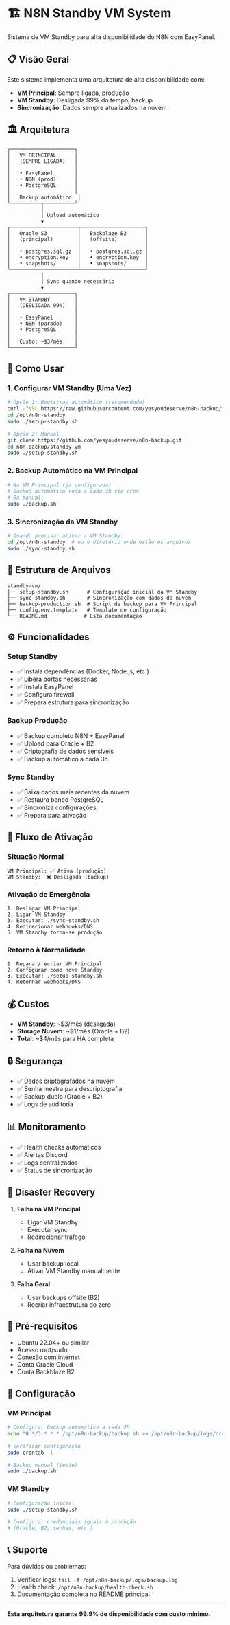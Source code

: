# 🏗️ N8N Standby VM System

Sistema de VM Standby para alta disponibilidade do N8N com EasyPanel.

## 📋 Visão Geral

Este sistema implementa uma arquitetura de alta disponibilidade com:
- **VM Principal**: Sempre ligada, produção
- **VM Standby**: Desligada 99% do tempo, backup
- **Sincronização**: Dados sempre atualizados na nuvem

## 🏛️ Arquitetura

```
┌─────────────────────┐
│   VM PRINCIPAL      │
│   (SEMPRE LIGADA)   │
│                     │
│   • EasyPanel       │
│   • N8N (prod)      │
│   • PostgreSQL      │
│                     │
│   Backup automático  │
└──────────┬──────────┘
           │
           │ Upload automático
           ▼
┌──────────────────────┬─────────────────────┐
│   Oracle S3          │   Backblaze B2      │
│   (principal)        │   (offsite)         │
│                      │                     │
│   • postgres.sql.gz  │   • postgres.sql.gz │
│   • encryption.key   │   • encryption.key  │
│   • snapshots/       │   • snapshots/      │
└──────────────────────┴─────────────────────┘
           │
           │ Sync quando necessário
           ▼
┌─────────────────────┐
│   VM STANDBY        │
│   (DESLIGADA 99%)   │
│                     │
│   • EasyPanel       │
│   • N8N (parado)    │
│   • PostgreSQL      │
│                     │
│   Custo: ~$3/mês    │
└─────────────────────┘
```

## 🚀 Como Usar

### 1. Configurar VM Standby (Uma Vez)

```bash
# Opção 1: Bootstrap automático (recomendado)
curl -fsSL https://raw.githubusercontent.com/yesyoudeserve/n8n-backup/main/standby-vm/bootstrap-standby.sh | bash
cd /opt/n8n-standby
sudo ./setup-standby.sh

# Opção 2: Manual
git clone https://github.com/yesyoudeserve/n8n-backup.git
cd n8n-backup/standby-vm
sudo ./setup-standby.sh
```

### 2. Backup Automático na VM Principal

```bash
# Na VM Principal (já configurada)
# Backup automático roda a cada 3h via cron
# Ou manual:
sudo ./backup.sh
```

### 3. Sincronização da VM Standby

```bash
# Quando precisar ativar a VM Standby:
cd /opt/n8n-standby  # ou o diretório onde estão os arquivos
sudo ./sync-standby.sh
```

## 📁 Estrutura de Arquivos

```
standby-vm/
├── setup-standby.sh      # Configuração inicial da VM Standby
├── sync-standby.sh       # Sincronização com dados da nuvem
├── backup-production.sh  # Script de backup para VM Principal
├── config.env.template   # Template de configuração
└── README.md            # Esta documentação
```

## ⚙️ Funcionalidades

### Setup Standby
- ✅ Instala dependências (Docker, Node.js, etc.)
- ✅ Libera portas necessárias
- ✅ Instala EasyPanel
- ✅ Configura firewall
- ✅ Prepara estrutura para sincronização

### Backup Produção
- ✅ Backup completo N8N + EasyPanel
- ✅ Upload para Oracle + B2
- ✅ Criptografia de dados sensíveis
- ✅ Backup automático a cada 3h

### Sync Standby
- ✅ Baixa dados mais recentes da nuvem
- ✅ Restaura banco PostgreSQL
- ✅ Sincroniza configurações
- ✅ Prepara para ativação

## 🔄 Fluxo de Ativação

### Situação Normal
```
VM Principal: ✅ Ativa (produção)
VM Standby:  ❌ Desligada (backup)
```

### Ativação de Emergência
```
1. Desligar VM Principal
2. Ligar VM Standby
3. Executar: ./sync-standby.sh
4. Redirecionar webhooks/DNS
5. VM Standby torna-se produção
```

### Retorno à Normalidade
```
1. Reparar/recriar VM Principal
2. Configurar como nova Standby
3. Executar: ./setup-standby.sh
4. Retornar webhooks/DNS
```

## 💰 Custos

- **VM Standby**: ~$3/mês (desligada)
- **Storage Nuvem**: ~$1/mês (Oracle + B2)
- **Total**: ~$4/mês para HA completa

## 🔒 Segurança

- ✅ Dados criptografados na nuvem
- ✅ Senha mestra para descriptografia
- ✅ Backup duplo (Oracle + B2)
- ✅ Logs de auditoria

## 📊 Monitoramento

- ✅ Health checks automáticos
- ✅ Alertas Discord
- ✅ Logs centralizados
- ✅ Status de sincronização

## 🚨 Disaster Recovery

1. **Falha na VM Principal**
   - Ligar VM Standby
   - Executar sync
   - Redirecionar tráfego

2. **Falha na Nuvem**
   - Usar backup local
   - Ativar VM Standby manualmente

3. **Falha Geral**
   - Usar backups offsite (B2)
   - Recriar infraestrutura do zero

## 📝 Pré-requisitos

- Ubuntu 22.04+ ou similar
- Acesso root/sudo
- Conexão com internet
- Conta Oracle Cloud
- Conta Backblaze B2

## 🔧 Configuração

### VM Principal
```bash
# Configurar backup automático a cada 3h
echo "0 */3 * * * /opt/n8n-backup/backup.sh >> /opt/n8n-backup/logs/cron.log 2>&1" | sudo crontab -

# Verificar configuração
sudo crontab -l

# Backup manual (teste)
sudo ./backup.sh
```

### VM Standby
```bash
# Configuração inicial
sudo ./setup-standby.sh

# Configurar credenciais iguais à produção
# (Oracle, B2, senhas, etc.)
```

## 📞 Suporte

Para dúvidas ou problemas:
1. Verificar logs: `tail -f /opt/n8n-backup/logs/backup.log`
2. Health check: `/opt/n8n-backup/health-check.sh`
3. Documentação completa no README principal

---

**Esta arquitetura garante 99.9% de disponibilidade com custo mínimo.**
